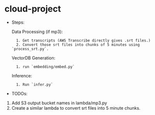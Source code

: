 # cloud-project

- Steps:

    Data Processing (if mp3):

        1. Get transcripts (AWS Transcribe directly gives .srt files.)
        2. Convert those srt files into chunks of 5 minutes using `process_srt.py`.
    
    VectorDB Generation:

        1. run `embedding/embed.py`
    
    Inference:

        1. Run `infer.py`


- TODOs:

1. Add S3 output bucket names in lambda/mp3.py
2. Create a similar lambda to convert srt files into 5 minute chunks.

